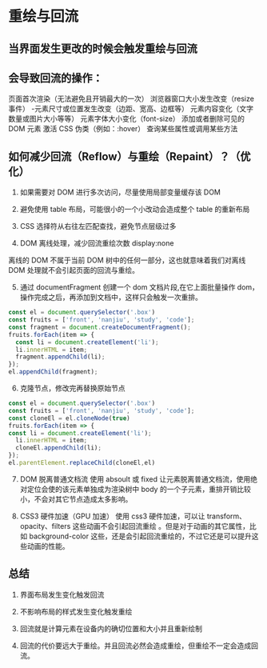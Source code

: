 # 重绘与回流

## 当界面发生更改的时候会触发重绘与回流

## 会导致回流的操作：
页面首次渲染（无法避免且开销最大的一次）
浏览器窗口大小发生改变（resize 事件） -元素尺寸或位置发生改变（边距、宽高、边框等）
元素内容变化（文字数量或图片大小等等）
元素字体大小变化（font-size）
添加或者删除可见的 DOM 元素
激活 CSS 伪类（例如：:hover）
查询某些属性或调用某些方法

## 如何减少回流（Reflow）与重绘（Repaint）？（优化）

1. 如果需要对 DOM 进行多次访问，尽量使用局部变量缓存该 DOM

2. 避免使用 table 布局，可能很⼩的⼀个⼩改动会造成整个 table 的重新布局

3. CSS 选择符从右往左匹配查找，避免节点层级过多

4. DOM 离线处理，减少回流重绘次数 display:none

离线的 DOM 不属于当前 DOM 树中的任何一部分，这也就意味着我们对离线 DOM 处理就不会引起页面的回流与重绘。

5. 通过 documentFragment 创建一个 dom 文档片段,在它上面批量操作 dom，操作完成之后，再添加到文档中，这样只会触发一次重排。

```js
const el = document.querySelector('.box')
const fruits = ['front', 'nanjiu', 'study', 'code'];
const fragment = document.createDocumentFragment();
fruits.forEach(item => {
  const li = document.createElement('li');
  li.innerHTML = item;
  fragment.appendChild(li);
});
el.appendChild(fragment);
```

6. 克隆节点，修改完再替换原始节点
```js
const el = document.querySelector('.box')
const fruits = ['front', 'nanjiu', 'study', 'code'];
const cloneEl = el.cloneNode(true)
fruits.forEach(item => {
const li = document.createElement('li');
  li.innerHTML = item;
  cloneEl.appendChild(li);
});
el.parentElement.replaceChild(cloneEl,el)

```

7. DOM 脱离普通文档流
使用 absoult 或 fixed 让元素脱离普通文档流，使用绝对定位会使的该元素单独成为渲染树中 body 的一个子元素，重排开销比较小，不会对其它节点造成太多影响。

8. CSS3 硬件加速（GPU 加速）
使用 css3 硬件加速，可以让 transform、opacity、filters 这些动画不会引起回流重绘 。但是对于动画的其它属性，比如 background-color 这些，还是会引起回流重绘的，不过它还是可以提升这些动画的性能。

## 总结
1. 界面布局发生变化触发回流 

2. 不影响布局的样式发生变化触发重绘

3. 回流就是计算元素在设备内的确切位置和大小并且重新绘制

4. 回流的代价要远大于重绘。并且回流必然会造成重绘，但重绘不一定会造成回流。
